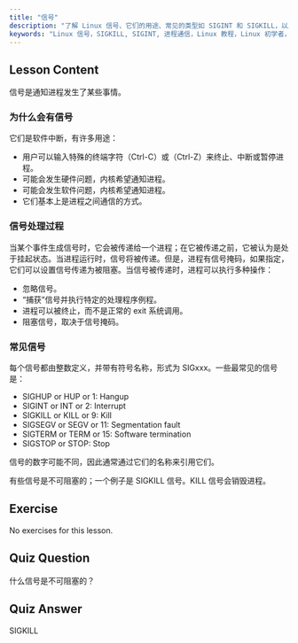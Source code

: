 ```yaml
---
title: "信号"
description: "了解 Linux 信号、它们的用途、常见的类型如 SIGINT 和 SIGKILL，以及进程如何处理它们。理解信号基础知识以更好地控制 Linux。"
keywords: "Linux 信号，SIGKILL, SIGINT, 进程通信，Linux 教程，Linux 初学者，Linux 指南"
---
```


## Lesson Content

信号是通知进程发生了某些事情。

### 为什么会有信号

它们是软件中断，有许多用途：

- 用户可以输入特殊的终端字符（Ctrl-C）或（Ctrl-Z）来终止、中断或暂停进程。
- 可能会发生硬件问题，内核希望通知进程。
- 可能会发生软件问题，内核希望通知进程。
- 它们基本上是进程之间通信的方式。

### 信号处理过程

当某个事件生成信号时，它会被传递给一个进程；在它被传递之前，它被认为是处于挂起状态。当进程运行时，信号将被传递。但是，进程有信号掩码，如果指定，它们可以设置信号传递为被阻塞。当信号被传递时，进程可以执行多种操作：

- 忽略信号。
- “捕获”信号并执行特定的处理程序例程。
- 进程可以被终止，而不是正常的 exit 系统调用。
- 阻塞信号，取决于信号掩码。

### 常见信号

每个信号都由整数定义，并带有符号名称，形式为 SIGxxx。一些最常见的信号是：

- SIGHUP or HUP or 1: Hangup
- SIGINT or INT or 2: Interrupt
- SIGKILL or KILL or 9: Kill
- SIGSEGV or SEGV or 11: Segmentation fault
- SIGTERM or TERM or 15: Software termination
- SIGSTOP or STOP: Stop

信号的数字可能不同，因此通常通过它们的名称来引用它们。

有些信号是不可阻塞的；一个例子是 SIGKILL 信号。KILL 信号会销毁进程。

## Exercise

No exercises for this lesson.

## Quiz Question

什么信号是不可阻塞的？

## Quiz Answer

SIGKILL
